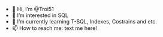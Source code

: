 - 👋 Hi, I’m @Troi51
- 👀 I’m interested in SQL
- 🌱 I’m currently learning T-SQL, Indexes, Costrains and etc.
- 📫 How to reach me: text me here!

<!---
Troi51/Troi51 is a ✨ special ✨ repository because its `README.md` (this file) appears on your GitHub profile.
You can click the Preview link to take a look at your changes.
--->
